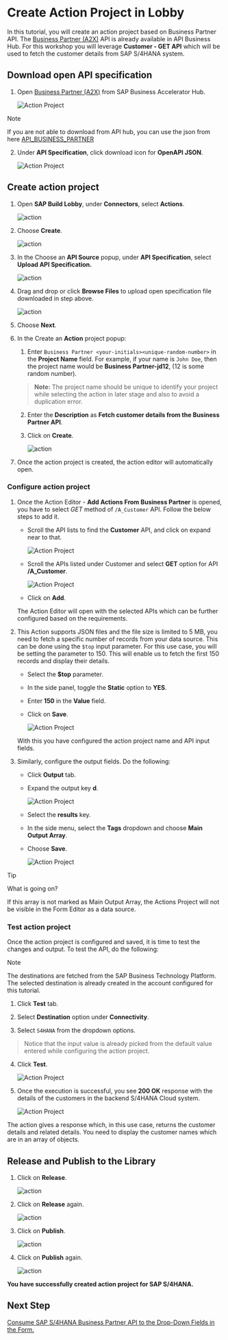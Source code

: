 # Create Action Project in Lobby

In this tutorial, you will create an action project based on Business Partner API. The [Business Partner (A2X)](https://api.sap.com/api/API_BUSINESS_PARTNER/overview) API is already available in API Business Hub. For this workshop you will leverage **Customer - GET API** which will be used to fetch the customer details from SAP S/4HANA system.

## Download open API specification

1. Open [Business Partner (A2X)](https://api.sap.com/api/API_BUSINESS_PARTNER/overview) from SAP Business Accelerator Hub.

    ![Action Project](./images/createactions4hana/api-spec-path.png)

> [!Note]
> If you are not able to download from API hub, you can use the json from here [API_BUSINESS_PARTNER](./API_BUSINESS_PARTNER.json)

2. Under **API Specification**, click download icon for **OpenAPI JSON**.

    ![Action Project](./images/createactions4hana/download-json.png)

## Create action project

1. Open **SAP Build Lobby**, under **Connectors**, select **Actions**.

    ![action](./images/createaction/click_action.png)

2. Choose **Create**.

    ![action](./images/createaction/create_action.png)

3. In the Choose an **API Source** popup, under **API Specification**, select **Upload API Specification.**

    ![action](./images/createaction/upload_api.png)

4. Drag and drop or click **Browse Files** to upload open specification file downloaded in step above.

    ![action](./images/createactions4hana/upload-api.png)

5. Choose **Next**.

6. In the Create an **Action** project popup:

    1. Enter `Business Partner <your-initials><unique-random-number>` in the **Project Name** field. For example, if your name is `John Doe`, then the project name would be **Business Partner-jd12**, (12 is some random number).

    > **Note:** The project name should be unique to identify your project while selecting the action in later stage and also to avoid a duplication error.

    2. Enter the **Description** as **Fetch customer details from the Business Partner API**. 

    3. Click on **Create**.

        ![action](./images/createactions4hana/create-action.png)

7. Once the action project is created, the action editor will automatically open. 

### Configure action project

1. Once the Action Editor - **Add Actions From Business Partner** is opened, you have to select *GET* method of `/A_Customer` API. Follow the below steps to add it.

    - Scroll the API lists to find the **Customer** API, and click on expand near to that.

        ![Action Project](./images/createactions4hana/customer.png)

    - Scroll the APIs listed under Customer and select **GET** option for API **/A_Customer**.

        ![Action Project](./images/createactions4hana/customer-api.png)

    - Click on **Add**.

    The Action Editor will open with the selected APIs which can be further configured based on the requirements.

2. This Action supports JSON files and the file size is limited to 5 MB, you need to fetch a specific number of records from your data source. This can be done using the `$top` input parameter. For this use case, you will be setting the parameter to 150. This will enable us to fetch the first 150 records and display their details. 

    - Select the **$top** parameter.

    - In the side panel, toggle the **Static** option to **YES**.

    - Enter **150** in the **Value** field.

    - Click on **Save**.

        ![Action Project](./images/createactions4hana/topupdate.png)

    With this you have configured the action project name and API input fields.


3. Similarly, configure the output fields. Do the following:

    - Click **Output** tab.

    - Expand the output key **d**.

        ![Action Project](./images/createactions4hana/outputd.png)

    - Select the **results** key.

    - In the side menu, select the **Tags** dropdown and choose **Main Output Array**.

    - Choose **Save**.

        ![Action Project](./images/createactions4hana/mainoutputarray.png)

> [!Tip] 
> What is going on?
>
> If this array is not marked as Main Output Array, the Actions Project will not be visible in the Form Editor as a data source.

### Test action project

Once the action project is configured and saved, it is time to test the changes and output. To test the API, do the following:

> [!Note]
> The destinations are fetched from the SAP Business Technology Platform. The selected destination is already created in the account configured for this tutorial.

1. Click **Test** tab.

2. Select **Destination** option under **Connectivity**.

3. Select `S4HANA` from the dropdown options.

> Notice that the input value is already picked from the default value entered while configuring the action project.

4. Click **Test**.

    ![Action Project](./images/createactions4hana/test.png)

5. Once the execution is successful, you see **200 OK** response with the details of the customers in the backend S/4HANA Cloud system.

    ![Action Project](./images/createactions4hana/output.png)

The action gives a response which, in this use case, returns the customer details and related details. You need to display the customer names which are in an array of objects.

## Release and Publish to the Library

1. Click on **Release**.

    ![action](./images/createactions4hana/release1.png)

2. Click on **Release** again.

    ![action](./images/createactions4hana/release2.png)

3. Click on **Publish**.

    ![action](./images/createactions4hana/publish1.png)

4. Click on **Publish** again.

    ![action](./images/createaction/publish.png)

**You have successfully created action project for SAP S/4HANA.**

## Next Step

[Consume SAP S/4HANA Business Partner API to the Drop-Down Fields in the Form.](../s4hana/README.md)
